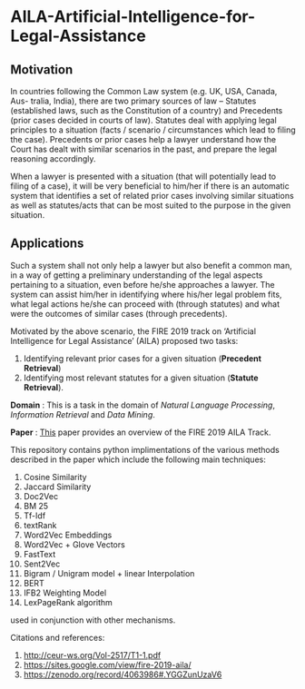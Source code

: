 # AILA-Artificial-Intelligence-for-Legal-Assistance

## Motivation

In countries following the Common Law system (e.g. UK, USA, Canada, Aus-
tralia, India), there are two primary sources of law – Statutes (established laws,
such as the Constitution of a country) and Precedents (prior cases decided in
courts of law). Statutes deal with applying legal principles to a situation (facts /
scenario / circumstances which lead to filing the case). Precedents or prior cases
help a lawyer understand how the Court has dealt with similar scenarios in the
past, and prepare the legal reasoning accordingly.

When a lawyer is presented with a situation (that will potentially lead to filing
of a case), it will be very beneficial to him/her if there is an automatic system
that identifies a set of related prior cases involving similar situations as well
as statutes/acts that can be most suited to the purpose in the given situation.

## Applications

Such a system shall not only help a lawyer but also benefit a common man,
in a way of getting a preliminary understanding of the legal aspects pertaining
to a situation, even before he/she approaches a lawyer. The system can assist
him/her in identifying where his/her legal problem fits, what legal actions he/she
can proceed with (through statutes) and what were the outcomes of similar cases
(through precedents).

Motivated by the above scenario, the FIRE 2019 track on ‘Artificial Intelligence for Legal Assistance’ (AILA) proposed two tasks: 
1. Identifying relevant prior cases for a given situation (**Precedent Retrieval**) 
2. Identifying most relevant statutes for a given situation (**Statute Retrieval**). 

**Domain** : This is a task in the domain of *Natural Language Processing*, *Information Retrieval* and *Data Mining*. 

**Paper** : [This](http://ceur-ws.org/Vol-2517/T1-1.pdf) paper provides an overview of the FIRE 2019 AILA Track.

This repository contains python implimentations of the various methods described in the paper which include the following main techniques:

1. Cosine Similarity
2. Jaccard Similarity
3. Doc2Vec
4. BM 25
5. Tf-Idf
6. textRank
7. Word2Vec Embeddings
8. Word2Vec + Glove Vectors
9. FastText
10. Sent2Vec
11. Bigram / Unigram model + linear Interpolation
12. BERT
13. IFB2 Weighting Model
14. LexPageRank algorithm

used in conjunction with other mechanisms.

Citations and references: 
1. http://ceur-ws.org/Vol-2517/T1-1.pdf
2. https://sites.google.com/view/fire-2019-aila/
3. https://zenodo.org/record/4063986#.YGGZunUzaV6
